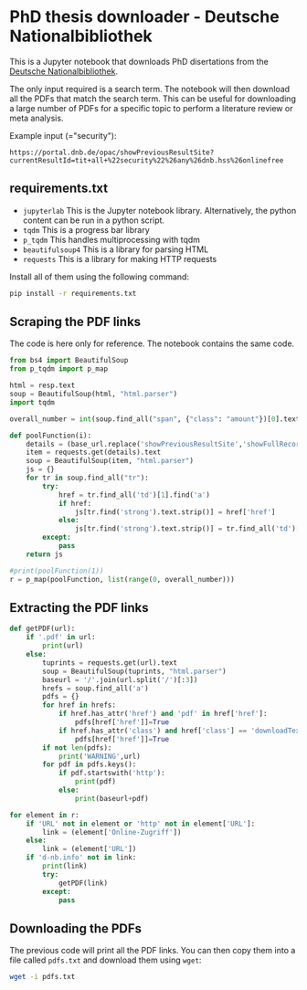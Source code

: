 # PhD thesis downloader - Deutsche Nationalbibliothek

This is a Jupyter notebook that downloads PhD disertations from the [Deutsche Nationalbibliothek](https://www.dnb.de/DE/Home/home_node.html). 

The only input required is a search term. The notebook will then download all the PDFs that match the search term. This can be useful for downloading a large number of PDFs for a specific topic to perform a literature review or meta analysis.

Example input (="security"):
```
https://portal.dnb.de/opac/showPreviousResultSite?currentResultId=tit+all+%22security%22%26any%26dnb.hss%26onlinefree
````

## requirements.txt

- `jupyterlab` This is the Jupyter notebook library. Alternatively, the python content can be run in a python script.
- `tqdm` This is a progress bar library
- `p_tqdm` This handles multiprocessing with tqdm
- `beautifulsoup4` This is a library for parsing HTML
- `requests` This is a library for making HTTP requests

Install all of them using the following command:
```bash
pip install -r requirements.txt
```

## Scraping the PDF links

The code is here only for reference. The notebook contains the same code.


```python
from bs4 import BeautifulSoup
from p_tqdm import p_map

html = resp.text
soup = BeautifulSoup(html, "html.parser")
import tqdm

overall_number = int(soup.find_all("span", {"class": "amount"})[0].text.split(' ')[-1])

def poolFunction(i):
    details = (base_url.replace('showPreviousResultSite','showFullRecord')+'&currentPosition='+str(i))
    item = requests.get(details).text
    soup = BeautifulSoup(item, "html.parser")
    js = {}
    for tr in soup.find_all("tr"):
        try:
            href = tr.find_all('td')[1].find('a')
            if href:
                js[tr.find('strong').text.strip()] = href['href']
            else:
                js[tr.find('strong').text.strip()] = tr.find_all('td')[1].text.strip()
        except:
            pass
    return js

#print(poolFunction(1))
r = p_map(poolFunction, list(range(0, overall_number)))
````

## Extracting the PDF links
```python
def getPDF(url):
    if '.pdf' in url:
        print(url)
    else:
        tuprints = requests.get(url).text
        soup = BeautifulSoup(tuprints, "html.parser")
        baseurl = '/'.join(url.split('/')[:3])
        hrefs = soup.find_all('a')
        pdfs = {}
        for href in hrefs:
            if href.has_attr('href') and 'pdf' in href['href']:
                pdfs[href['href']]=True
            if href.has_attr('class') and href['class'] == 'downloadTextLink':
                pdfs[href['href']]=True
        if not len(pdfs):
            print('WARNING',url)
        for pdf in pdfs.keys():
            if pdf.startswith('http'):
                print(pdf)
            else:
                print(baseurl+pdf)

for element in r:
    if 'URL' not in element or 'http' not in element['URL']:
        link = (element['Online-Zugriff'])
    else:
        link = (element['URL'])
    if 'd-nb.info' not in link:
        print(link)
        try:
            getPDF(link)
        except:
            pass
````

## Downloading the PDFs
The previous code will print all the PDF links. You can then copy them into a file called `pdfs.txt` and download them using `wget`:
```bash
wget -i pdfs.txt
```